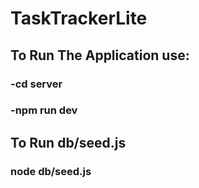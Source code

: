 # TaskTrackerLite 

## To Run The Application use:
### -cd server
### -npm run dev

## To Run db/seed.js
### node db/seed.js
